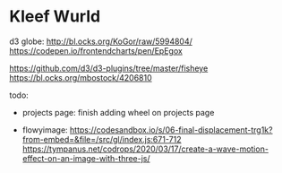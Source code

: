 # Kleef Wurld

d3 globe: http://bl.ocks.org/KoGor/raw/5994804/
https://codepen.io/frontendcharts/pen/EpEgox

https://github.com/d3/d3-plugins/tree/master/fisheye
https://bl.ocks.org/mbostock/4206810

todo:

- projects page: finish adding wheel on projects page

* flowyimage: https://codesandbox.io/s/06-final-displacement-trg1k?from-embed=&file=/src/gl/index.js:671-712
  https://tympanus.net/codrops/2020/03/17/create-a-wave-motion-effect-on-an-image-with-three-js/
